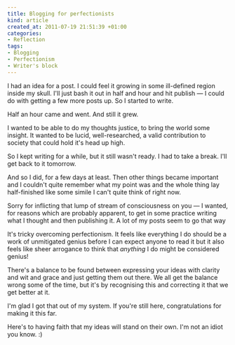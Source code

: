 ```yaml
--- 
title: Blogging for perfectionists
kind: article
created_at: 2011-07-19 21:51:39 +01:00
categories: 
- Reflection
tags: 
- Blogging
- Perfectionism
- Writer's block
---
```

I had an idea for a post. I could feel it growing in some ill-defined region inside my skull. I'll just bash it out in half and hour and hit publish — I could do with getting a few more posts up. So I started to write.

Half an hour came and went. And still it grew.

I wanted to be able to do my thoughts justice, to bring the world some insight. It wanted to be lucid, well-researched, a valid contribution to society that could hold it's head up high.

So I kept writing for a while, but it still wasn't ready. I had to take a break. I'll get back to it tomorrow.

And so I did, for a few days at least. Then other things became important and I couldn't quite remember what my point was and the whole thing lay half-finished like some simile I can't quite think of right now.

Sorry for inflicting that lump of stream of consciousness on you — I wanted, for reasons which are probably apparent, to get in some practice writing what I thought and then publishing it. A lot of my posts seem to go that way

It's tricky overcoming perfectionism. It feels like everything I do should be a work of unmitigated genius before I can expect anyone to read it but it also feels like sheer arrogance to think that *anything* I do might be considered genius!

There's a balance to be found between expressing your ideas with clarity and wit and grace and just getting them out there. We all get the balance wrong some of the time, but it's by recognising this and correcting it that we get better at it.

I'm glad I got that out of my system. If you're still here, congratulations for making it this far.

Here's to having faith that my ideas will stand on their own. I'm not an idiot you know. :)
